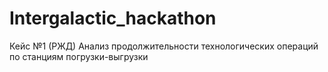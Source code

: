 # Intergalactic_hackathon
Кейс №1 (РЖД) Анализ продолжительности технологических операций по станциям погрузки-выгрузки
